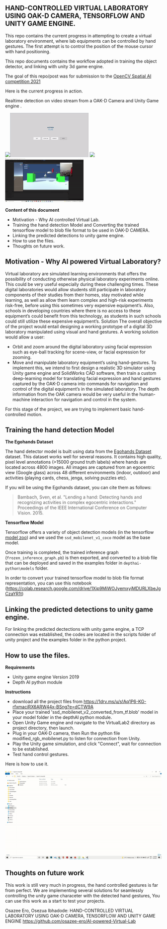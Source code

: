 ## HAND-CONTROLLED VIRTUAL LABORATORY USING OAK-D CAMERA, TENSORFLOW AND UNITY GAME ENGINE.

This repo contains the current progress in attempting to create a virtual laboratory environment, where lab equipments can be controlled by hand gestures. The first attempt is to control the position of the mouse cursor with hand positioning.

This repo documents contains the workflow adopted in training the object detector, and linking with unity 3d game engine.

The goal of this repo/post was for submission to the [OpenCV Spatial AI competition 2021](https://opencv.org/opencv-ai-competition-2021/)


Here is the current progress in action.

Realtime detection on video stream from a OAK-D Camera and Unity Game engine .

<img src="hand_detection.gif" width="50%"><img src="virtual_lab.gif" width="50%">
<img src="hardware.gif" width="50%"><img src="control.gif" width="50%">


**Content of this document**
- Motivation - Why AI controlled Virtual Lab.
- Training the hand detection Model and Converting the trained tensorflow model to blob file format to be used in OAK-D CAMERA.
- Linking the predicted detections to unity game engine.
- How to use the files.
- Thoughts on future work.


## Motivation - Why AI powered Virtual Laboratory?

Virtual laboratory are simulated learning environments that offers the possibility of conducting otherwise physical laboratory experiments online. This could be very useful especially during these challenging times. These digital laboratories would allow students still participate in laboratory components of their studies from their homes, stay motivated while learning, as well as allow them learn complex and high-risk experiments risk-free, before using this sometimes very expensive equipment’s.  Also, schools in developing countries where there is no access to these equipment’s could benefit from this technology, as students in such schools could still utilize these expensive equipment’s.
Solution
The overall objective of the project would entail designing a working prototype of a digital 3D laboratory manipulated using visual and hand gestures. A working solution would allow a user:
- Orbit and zoom around the digital laboratory using facial expression such as eye-ball tracking for scene-view, or facial expression for zooming.
- Move and manipulate laboratory equipment’s using hand-gestures.
 To implement this, we intend to first design a realistic 3D simulator using Unity game engine and SolidWorks CAD software, then train a custom deep-learning model for translating facial expression and hand gestures captured by the OAK-D camera into commands for navigation and control of the digital equipment’s in the simulated laboratory. The depth information from the OAK camera would be very useful in the human-machine interaction for navigation and control in the system. 
 
 For this stage of the project, we are trying to implement basic hand-controlled motion.

## Training the hand detection Model

**The Egohands Dataset**

The hand detector model is built using data from the [Egohands Dataset](http://vision.soic.indiana.edu/projects/egohands/) dataset. This dataset works well for several reasons. It contains high quality, pixel level annotations (>15000 ground truth labels) where hands are located across 4800 images. All images are captured from an egocentric view (Google glass) across 48 different environments (indoor, outdoor) and activities (playing cards, chess, jenga, solving puzzles etc).


If you will be using the Egohands dataset, you can cite them as follows:

> Bambach, Sven, et al. "Lending a hand: Detecting hands and recognizing activities in complex egocentric interactions." Proceedings of the IEEE International Conference on Computer Vision. 2015.


**Tensorflow Model** 

Tensorflow offers a variety of object detection models (in the tensorflow [model zoo](https://github.com/tensorflow/models/blob/master/research/object_detection/g3doc/detection_model_zoo.md#coco-trained-models-coco-models)) and we used the `ssd_mobilenet_v1_coco` model as the base model. 

Once training is completed, the trained inference graph (`frozen_inference_graph.pb`) is then exported, and converted to a blob file that can be deployed and saved in the examples folder in `depthai-python\models` folder. 

In order to convert your trained tensorflow model to blob file format representation, you can use this notebook (https://colab.research.google.com/drive/1Xip9MiWOJyemxyjMDURLXbeJgCzaYR1t)


## Linking the predicted detections to unity game engine.


For linking the predicted dectections with unity game engine, a TCP connection was established, the codes are located in the scripts folder of unity project and the examples folder in the python project.

## How to use the files.
**Requirements**
- Unity game engine Version 2019
- Depth AI python module


**Instructions**

- download all the project files from https://1drv.ms/u/s!Aq1P6-KG-rfxmaciRX6ARW44x-BSng?e=dCTW9A
- Place your trained 'ssd_mobilenet_v2_converted_from_tf.blob' model in your model folder in the depthAI python module.
- Open Unity Game engine and navigate to the VirtualLab2 directory as project directory, then launch.
- Plug in your OAK-D camera, then Run the python file modified_rgb_mobilenet.py to listen for connection from Unity.
- Play the Unity game simulation, and click "Connect", wait for connection to be established.
- Test hand control gestures.

Here is how to use it.

<img src="instruction.gif" width="100%">

## Thoughts on future work
This work is still very much in progress, the hand controlled gestures is far from perfect. We are implementing several solutions for seamlessly controlling the unity game characeter with the detected hand gestures,
You can use this work as a start to test your projects.


Osazee Ero, Osezua Ibhadode:  HAND-CONTROLLED VIRTUAL LABORATORY USING OAK-D CAMERA, TENSORFLOW AND UNITY GAME ENGINE  https://github.com/osazee-ero/AI-powered-Virtual-Lab

